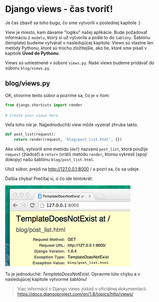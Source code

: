 # Django views - čas tvoriť!

Je čas zbaviť sa toho bugu, čo sme vytvorili v poslednej kapitole :)

*View* je miesto, kam dávame "logiku" našej aplikácie. Bude požadovať informáciu z `modelu`, ktorý si už vytvorila a pošle to do `šablóny`. Šablónu (template) budeme vytvárať v nasledujúcej kapitole. Views sú vlastne len metódy Pythonu, ktoré sú trochu zložitejšie, ako tie, ktoré sme písali v kapitole **Úvod do Pythonu**.

Views sú umiestnené v súbore `views.py`. Naše *views* budeme pridávať do súboru `blog/views.py`.

## blog/views.py

OK, otvorme tento súbor a pozrime sa, čo je v ňom:

```python
from django.shortcuts import render

# Create your views here.
```

Veľa toho nie je. Najjednoduchší *view* môže vyzerať zhruba takto.

```python
def post_list(request):
    return render(request, 'blog/post_list.html', {})
```

Ako vidíš, vytvorili sme metódu (`def`) nazvanú `post_list`, ktorá použije `request` (žiadosť) a `return` (vráti) metódu `render`, ktorou vykreslí (spojí dokopy) našu šablónu `blog/post_list.html`.

Ulož súbor, prejdi na http://127.0.0.1:8000 / a pozri sa, čo sa udeje.

Ďalšia chyba! Prečítaj si, o čo ide tentokrát:

![Chyba][1]

 [1]: images/error.png

To je jednoduché: *TemplateDoesNotExist*. Opravme túto chybu a v nasledujúcej kapitole vytvorme šablónu!

> Viac informácií o Django views získaš v oficiálnej dokumentácii: https://docs.djangoproject.com/en/1.8/topics/http/views/
